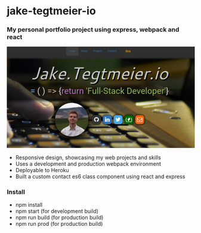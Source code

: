 # jake-tegtmeier-io
### My personal portfolio project using express, webpack and react

![FrontPage Image](https://github.com/jtegtmeier/jake-tegtmeier-io/blob/master/frontpage.PNG?raw=true)

* Responsive design, showcasing my web projects and skills
* Uses a development and production webpack environment
* Deployable to Heroku
* Built a custom contact es6 class component using react and express

### Install

* npm install
* npm start (for development build)
* npm run build (for production build)
* npm run prod (for production build)
